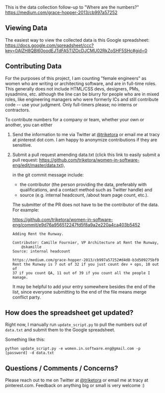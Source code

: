 This is the data collection follow-up to "Where are the numbers?"
https://medium.com/grace-hopper-2013/cb997a57252

Viewing Data
------------
The easiest way to view the collected data is this Google spreadsheet:
https://docs.google.com/spreadsheet/ccc?key=0AlZH8QBl60oodEJTdFA5TlZOcDJCMU02RkZoSHF5SHc#gid=0


Contributing Data
-----------------

For the purposes of this project, I am counting "female engineers" as
women who are writing or architecting software, and are in full-time
roles. This generally does not include HTML/CSS devs, designers, PMs,
sysadmins, etc. although the line can be blurry for people who are in
mixed roles, like engineering managers who were formerly ICs and still
contribute code -- use your judgment. Only full-timers please; no
interns or contractors.

To contribute numbers for a company or team, whether your own or
another, you can either

1. Send the information to me via Twitter at <a
href="https://twitter.com/triketora">@triketora</a> or email me at
tracy at pinterest dot com. I am happy to anonymize contributions if
they are sensitive.

2. Submit a pull request amending data.txt (click this link to easily
submit a pull request:
https://github.com/triketora/women-in-software-eng/edit/master/data.txt),

    in the git commit message include:
    * the contributor (the person providing the data, preferably with 
    qualifications, and a contact method such as Twitter handle) and 
    * source (e.g. internal headcount, /about team page count, etc.). 

    The submitter of the PR does not have to be the contributor of the data. For example:

    https://github.com/triketora/women-in-software-eng/commit/e9d76a956512247fd5f8a9a2e220a4ca403b5452
    ```
    Adding Rent the Runway.
    
    Contributor: Camille Fournier, VP Architecture at Rent the Runway,
        @skamille
    Source: internal headcount
    
    https://medium.com/grace-hopper-2013/cb997a57252#d4d8-b3d509275bf9
    Rent the Runway is 7 out of 32 if you just count dev + ops, 10 out of
    37 if you count QA, 11 out of 39 if you count all the people I manage.
    ```

    It may be helpful to add your entry somewhere besides the end of
    the list, since everyone submitting to the end of the file means
    merge conflict party.


How does the spreadsheet get updated?
-------------------------------------

Right now, I manually run `update_script.py` to pull the numbers out 
of `data.txt` and submit them to the Google spreadsheet.

Something like this:

    python update_script.py -e women.in.software.eng@gmail.com -p [password] -d data.txt


Questions / Comments / Concerns?
--------------------------------
Please reach out to me on Twitter at <a
href="https://twitter.com/triketora">@triketora</a> or email me at
tracy at pinterest.com. Feedback on anything big or small is very
welcome :)
